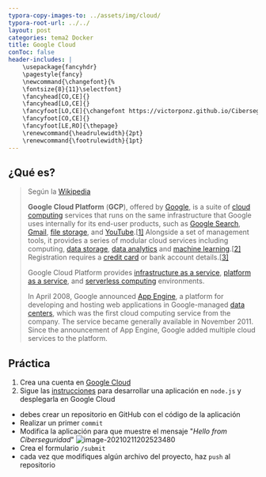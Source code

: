 ```yaml
---
typora-copy-images-to: ../assets/img/cloud/
typora-root-url: ../../
layout: post
categories: tema2 Docker
title: Google Cloud
conToc: false
header-includes: |
    \usepackage{fancyhdr}
    \pagestyle{fancy}
    \newcommand{\changefont}{%
    \fontsize{8}{11}\selectfont}
    \fancyhead[CO,CE]{}
    \fancyhead[LO,CE]{}
    \fancyfoot[LO,CE]{\changefont https://victorponz.github.io/Ciberseguridad-PePS/}
    \fancyfoot[CO,CE]{}
    \fancyfoot[LE,RO]{\thepage}
    \renewcommand{\headrulewidth}{2pt}
    \renewcommand{\footrulewidth}{1pt}
---
```


## ¿Qué es?

> Según la [Wikipedia](https://en.wikipedia.org/wiki/Google_Cloud_Platform)
>
> **Google Cloud Platform** (**GCP**), offered by [Google](https://en.wikipedia.org/wiki/Google), is a suite of [cloud computing](https://en.wikipedia.org/wiki/Cloud_computing) services that runs on the same infrastructure that Google uses internally for its end-user products, such as [Google Search](https://en.wikipedia.org/wiki/Google_Search), [Gmail](https://en.wikipedia.org/wiki/Gmail), [file storage](https://en.wikipedia.org/wiki/Google_Drive), and [YouTube](https://en.wikipedia.org/wiki/YouTube).[[1\]](https://en.wikipedia.org/wiki/Google_Cloud_Platform#cite_note-1) Alongside a set of management tools, it provides a series of modular cloud services including computing, [data storage](https://en.wikipedia.org/wiki/Computer_data_storage), [data analytics](https://en.wikipedia.org/wiki/Data_analysis) and [machine learning](https://en.wikipedia.org/wiki/Machine_learning).[[2\]](https://en.wikipedia.org/wiki/Google_Cloud_Platform#cite_note-auto-2) Registration requires a [credit card](https://en.wikipedia.org/wiki/Credit_card) or bank account details.[[3\]](https://en.wikipedia.org/wiki/Google_Cloud_Platform#cite_note-3)
>
> Google Cloud Platform provides [infrastructure as a service](https://en.wikipedia.org/wiki/Infrastructure_as_a_service), [platform as a service](https://en.wikipedia.org/wiki/Platform_as_a_service), and [serverless computing](https://en.wikipedia.org/wiki/Serverless_computing) environments.
>
> In April 2008, Google announced [App Engine](https://en.wikipedia.org/wiki/Google_App_Engine), a platform for developing and hosting web applications in Google-managed [data centers](https://en.wikipedia.org/wiki/Data_center), which was the first cloud computing service from the company. The service became generally available in November 2011. Since the announcement of App Engine, Google added multiple cloud services to the platform.

## Práctica

1. Crea una cuenta en [Google Cloud](https://cloud.google.com/)
2. Sigue las [instrucciones](https://cloud.google.com/appengine/docs/standard/nodejs/building-app	) para desarrollar una aplicación en `node.js` y desplegarla en Google Cloud

* debes crear un repositorio en GitHub con el código de la aplicación
* Realizar un primer `commit`
* Modifica la aplicación para que muestre el mensaje "*Hello from Ciberseguridad*"
  ![image-20210211202523480](/Ciberseguridad-PePS/assets/img/cloud/image-20210211202523480.png)
* Crea el formulario `/submit`
* cada vez que modifiques algún archivo del proyecto, haz `push` al repositorio

